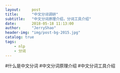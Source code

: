 ```yaml
---
layout:     post
title:      "中文分词调研"
subtitle:   "中文分词原理介绍，分词工具介绍"
date:       2018-05-18 11:13:00
author:     "JerryShao"
header-img: "img/post-bg-2015.jpg"
catalog: true
tags:
    - nlp
    - 分词
---
```


#什么是中文分词
#中文分词原理介绍
#中文分词工具介绍
